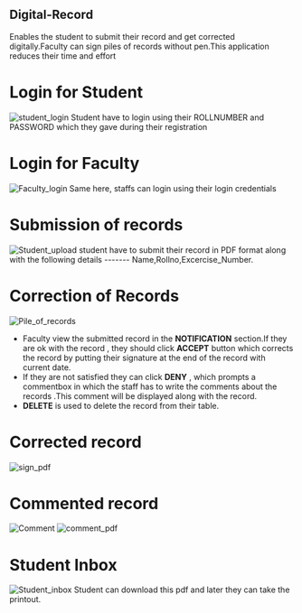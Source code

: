 ## Digital-Record
Enables the student to submit their record and get corrected digitally.Faculty can sign piles of records without pen.This application reduces their time and effort


# Login for Student
![student_login](https://user-images.githubusercontent.com/34914655/58609407-155b8b80-82c5-11e9-8b7c-85cd2e289e3f.png)
Student have to login using their ROLLNUMBER and PASSWORD which they gave during their registration


# Login for Faculty
![Faculty_login](https://user-images.githubusercontent.com/34914655/58609484-5653a000-82c5-11e9-9716-3dcf4b6a213a.png)
Same here, staffs can login using their login credentials


# Submission of records
![Student_upload](https://user-images.githubusercontent.com/34914655/58609629-e4c82180-82c5-11e9-9366-cb30d4c7edcc.png)
student have to submit their record in PDF format along with the following details ------- Name,Rollno,Excercise_Number.

# Correction of Records
![Pile_of_records](https://user-images.githubusercontent.com/34914655/58609590-b34f5600-82c5-11e9-812b-26289485c6f7.png)
- Faculty view the submitted record in the **NOTIFICATION** section.If they are ok with the record , they should click **ACCEPT** button which corrects the record by putting their signature at the end of the record with current date.
- If they are not satisfied they can click **DENY** , which prompts a commentbox in which the staff has to write the comments about the records .This comment will be displayed along with the record.
- **DELETE** is used to delete the record from their table.

# Corrected record
![sign_pdf](https://user-images.githubusercontent.com/34914655/58610108-ef83b600-82c7-11e9-96a9-5a8daddbe2d9.png)

# Commented record
![Comment](https://user-images.githubusercontent.com/34914655/58610136-062a0d00-82c8-11e9-906f-bd23b4965b7b.png)
![comment_pdf](https://user-images.githubusercontent.com/34914655/58610141-088c6700-82c8-11e9-93ce-e375facacf92.png)

# Student Inbox
![Student_inbox](https://user-images.githubusercontent.com/34914655/58610220-50ab8980-82c8-11e9-9b8e-b6c9bb493735.png)
Student can download this pdf and later they can take the printout.


